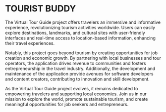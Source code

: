 # TOURIST BUDDY

The Virtual Tour Guide project offers travelers an immersive and informative experience, revolutionizing tourism activities worldwide. Users can easily explore destinations, landmarks, and cultural sites with user-friendly interfaces and real-time access to location-based information\, enhancing their travel experiences. 

Notably, this project goes beyond tourism by creating opportunities for job creation and economic growth. By partnering with local businesses and tour operators, the application drives revenue to communities and fosters entrepreneurship in the travel industry. Additionally, the development and maintenance of the application provide avenues for software developers and content creators, contributing to innovation and skill development.

As the Virtual Tour Guide project evolves, it remains dedicated to empowering travelers and supporting local economies. Join us in our mission to explore the world, promote sustainable tourism, and create meaningful opportunities for job seekers and entrepreneurs.
